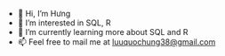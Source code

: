- 👋 Hi, I’m Hưng
- 👀 I’m interested in SQL, R
- 🌱 I’m currently learning more about SQL and R
- 📫 Feel free to mail me at luuquochung38@gmail.com

<!---
hung195/hung195 is a ✨ special ✨ repository because its `README.md` (this file) appears on your GitHub profile.
You can click the Preview link to take a look at your changes.
--->
